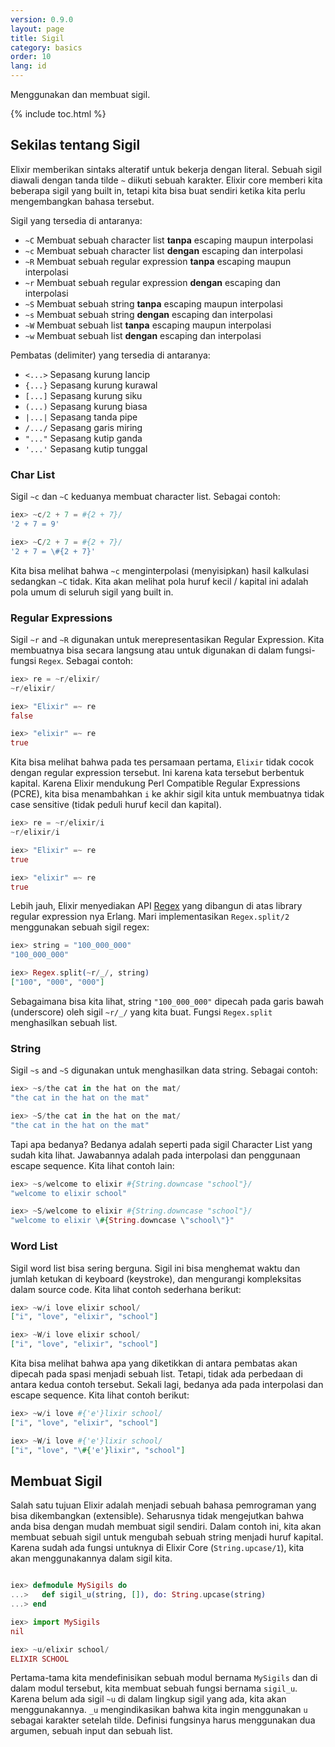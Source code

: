 ```yaml
---
version: 0.9.0
layout: page
title: Sigil
category: basics
order: 10
lang: id 
---
```


Menggunakan dan membuat sigil.

{% include toc.html %}

## Sekilas tentang Sigil

Elixir memberikan sintaks alteratif untuk bekerja dengan literal. Sebuah sigil diawali dengan tanda tilde `~` diikuti sebuah karakter. Elixir core memberi kita beberapa sigil yang built in, tetapi kita bisa buat sendiri ketika kita perlu mengembangkan bahasa tersebut.

Sigil yang tersedia di antaranya:

  - `~C` Membuat sebuah character list **tanpa** escaping maupun interpolasi
  - `~c` Membuat sebuah character list **dengan** escaping dan interpolasi
  - `~R` Membuat sebuah regular expression **tanpa** escaping maupun interpolasi
  - `~r` Membuat sebuah regular expression **dengan** escaping dan interpolasi
  - `~S` Membuat sebuah string **tanpa** escaping maupun interpolasi
  - `~s` Membuat sebuah string **dengan** escaping dan interpolasi
  - `~W` Membuat sebuah list **tanpa** escaping maupun interpolasi
  - `~w` Membuat sebuah list **dengan** escaping dan interpolasi

Pembatas (delimiter) yang tersedia di antaranya:

  - `<...>` Sepasang kurung lancip
  - `{...}` Sepasang kurung kurawal
  - `[...]` Sepasang kurung siku
  - `(...)` Sepasang kurung biasa
  - `|...|` Sepasang tanda pipe
  - `/.../` Sepasang garis miring
  - `"..."` Sepasang kutip ganda
  - `'...'` Sepasang kutip tunggal

### Char List

Sigil `~c` dan `~C` keduanya membuat character list. Sebagai contoh:

```elixir
iex> ~c/2 + 7 = #{2 + 7}/
'2 + 7 = 9'

iex> ~C/2 + 7 = #{2 + 7}/
'2 + 7 = \#{2 + 7}'
```

Kita bisa melihat bahwa `~c` menginterpolasi (menyisipkan) hasil kalkulasi sedangkan `~C` tidak. Kita akan melihat pola huruf kecil / kapital ini adalah pola umum di seluruh sigil yang built in.

### Regular Expressions

Sigil `~r` and `~R` digunakan untuk merepresentasikan Regular Expression. Kita membuatnya bisa secara langsung atau untuk digunakan di dalam fungsi-fungsi `Regex`. Sebagai contoh:

```elixir
iex> re = ~r/elixir/
~r/elixir/

iex> "Elixir" =~ re
false

iex> "elixir" =~ re
true
```

Kita bisa melihat bahwa pada tes persamaan pertama, `Elixir` tidak cocok dengan regular expression tersebut. Ini karena kata tersebut berbentuk kapital. Karena Elixir mendukung Perl Compatible Regular Expressions (PCRE), kita bisa menambahkan `i` ke akhir sigil kita untuk membuatnya tidak case sensitive (tidak peduli huruf kecil dan kapital).

```elixir
iex> re = ~r/elixir/i
~r/elixir/i

iex> "Elixir" =~ re
true

iex> "elixir" =~ re
true
```

Lebih jauh, Elixir menyediakan API [Regex](https://hexdocs.pm/elixir/Regex.html) yang dibangun di atas library regular expression nya Erlang. Mari implementasikan `Regex.split/2` menggunakan sebuah sigil regex:

```elixir
iex> string = "100_000_000"
"100_000_000"

iex> Regex.split(~r/_/, string)
["100", "000", "000"]
```

Sebagaimana bisa kita lihat, string `"100_000_000"` dipecah pada garis bawah (underscore) oleh sigil `~r/_/` yang kita buat. Fungsi `Regex.split` menghasilkan sebuah list.

### String

Sigil `~s` and `~S` digunakan untuk menghasilkan data string. Sebagai contoh:

```elixir
iex> ~s/the cat in the hat on the mat/
"the cat in the hat on the mat"

iex> ~S/the cat in the hat on the mat/
"the cat in the hat on the mat"
```

Tapi apa bedanya? Bedanya adalah seperti pada sigil Character List yang sudah kita lihat. Jawabannya adalah pada interpolasi dan penggunaan escape sequence. Kita lihat contoh lain:

```elixir
iex> ~s/welcome to elixir #{String.downcase "school"}/
"welcome to elixir school"

iex> ~S/welcome to elixir #{String.downcase "school"}/
"welcome to elixir \#{String.downcase \"school\"}"
```

### Word List

Sigil word list bisa sering berguna. Sigil ini bisa menghemat waktu dan jumlah ketukan di keyboard (keystroke), dan mengurangi kompleksitas dalam source code. Kita lihat contoh sederhana berikut:

```elixir
iex> ~w/i love elixir school/
["i", "love", "elixir", "school"]

iex> ~W/i love elixir school/
["i", "love", "elixir", "school"]
```

Kita bisa melihat bahwa apa yang diketikkan di antara pembatas akan dipecah pada spasi menjadi sebuah list. Tetapi, tidak ada perbedaan di antara kedua contoh tersebut. Sekali lagi, bedanya ada pada interpolasi dan escape sequence. Kita lihat contoh berikut:

```elixir
iex> ~w/i love #{'e'}lixir school/
["i", "love", "elixir", "school"]

iex> ~W/i love #{'e'}lixir school/
["i", "love", "\#{'e'}lixir", "school"]
```

## Membuat Sigil

Salah satu tujuan Elixir adalah menjadi sebuah bahasa pemrograman yang bisa dikembangkan (extensible). Seharusnya tidak mengejutkan bahwa anda bisa dengan mudah membuat sigil sendiri. Dalam contoh ini, kita akan membuat sebuah sigil untuk mengubah sebuah string menjadi huruf kapital. Karena sudah ada fungsi untuknya di Elixir Core (`String.upcase/1`), kita akan menggunakannya dalam sigil kita.

```elixir

iex> defmodule MySigils do
...>   def sigil_u(string, []), do: String.upcase(string)
...> end

iex> import MySigils
nil

iex> ~u/elixir school/
ELIXIR SCHOOL
```

Pertama-tama kita mendefinisikan sebuah modul bernama `MySigils` dan di dalam modul tersebut, kita membuat sebuah fungsi bernama `sigil_u`. Karena belum ada sigil `~u` di dalam lingkup sigil yang ada, kita akan menggunakannya. `_u` mengindikasikan bahwa kita ingin menggunakan `u` sebagai karakter setelah tilde. Definisi fungsinya harus menggunakan dua argumen, sebuah input dan sebuah list.
